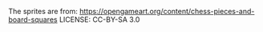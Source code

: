 The sprites are from: https://opengameart.org/content/chess-pieces-and-board-squares
LICENSE: CC-BY-SA 3.0

